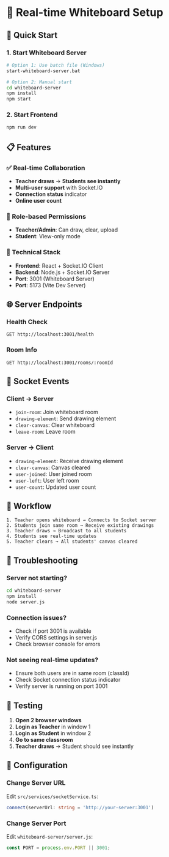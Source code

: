 # 🎨 Real-time Whiteboard Setup

## 🚀 Quick Start

### 1. Start Whiteboard Server
```bash
# Option 1: Use batch file (Windows)
start-whiteboard-server.bat

# Option 2: Manual start
cd whiteboard-server
npm install
npm start
```

### 2. Start Frontend
```bash
npm run dev
```

## 📋 Features

### ✅ Real-time Collaboration
- **Teacher draws** → **Students see instantly**
- **Multi-user support** with Socket.IO
- **Connection status** indicator
- **Online user count**

### 🎯 Role-based Permissions
- **Teacher/Admin**: Can draw, clear, upload
- **Student**: View-only mode

### 🔧 Technical Stack
- **Frontend**: React + Socket.IO Client
- **Backend**: Node.js + Socket.IO Server
- **Port**: 3001 (Whiteboard Server)
- **Port**: 5173 (Vite Dev Server)

## 🌐 Server Endpoints

### Health Check
```
GET http://localhost:3001/health
```

### Room Info
```
GET http://localhost:3001/rooms/:roomId
```

## 🔌 Socket Events

### Client → Server
- `join-room`: Join whiteboard room
- `drawing-element`: Send drawing element
- `clear-canvas`: Clear whiteboard
- `leave-room`: Leave room

### Server → Client
- `drawing-element`: Receive drawing element
- `clear-canvas`: Canvas cleared
- `user-joined`: User joined room
- `user-left`: User left room
- `user-count`: Updated user count

## 🎨 Workflow

```
1. Teacher opens whiteboard → Connects to Socket server
2. Students join same room → Receive existing drawings
3. Teacher draws → Broadcast to all students
4. Students see real-time updates
5. Teacher clears → All students' canvas cleared
```

## 🐛 Troubleshooting

### Server not starting?
```bash
cd whiteboard-server
npm install
node server.js
```

### Connection issues?
- Check if port 3001 is available
- Verify CORS settings in server.js
- Check browser console for errors

### Not seeing real-time updates?
- Ensure both users are in same room (classId)
- Check Socket connection status indicator
- Verify server is running on port 3001

## 📱 Testing

1. **Open 2 browser windows**
2. **Login as Teacher** in window 1
3. **Login as Student** in window 2
4. **Go to same classroom**
5. **Teacher draws** → Student should see instantly

## 🔧 Configuration

### Change Server URL
Edit `src/services/socketService.ts`:
```typescript
connect(serverUrl: string = 'http://your-server:3001')
```

### Change Server Port
Edit `whiteboard-server/server.js`:
```javascript
const PORT = process.env.PORT || 3001;
```
